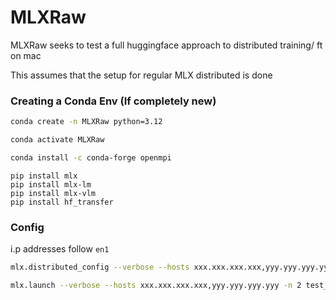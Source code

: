 # MLXRaw 

MLXRaw seeks to test a full huggingface approach to distributed training/ ft on mac

This assumes that the setup for regular MLX distributed is done

### Creating a Conda Env (If completely new)
```bash
conda create -n MLXRaw python=3.12

conda activate MLXRaw

conda install -c conda-forge openmpi
```

```
pip install mlx
pip install mlx-lm
pip install mlx-vlm
pip install hf_transfer
```

### Config

i.p addresses follow `en1`

```bash
mlx.distributed_config --verbose --hosts xxx.xxx.xxx.xxx,yyy.yyy.yyy.yyy
```

```bash
mlx.launch --verbose --hosts xxx.xxx.xxx.xxx,yyy.yyy.yyy.yyy -n 2 test_mlx_mpi.py
```